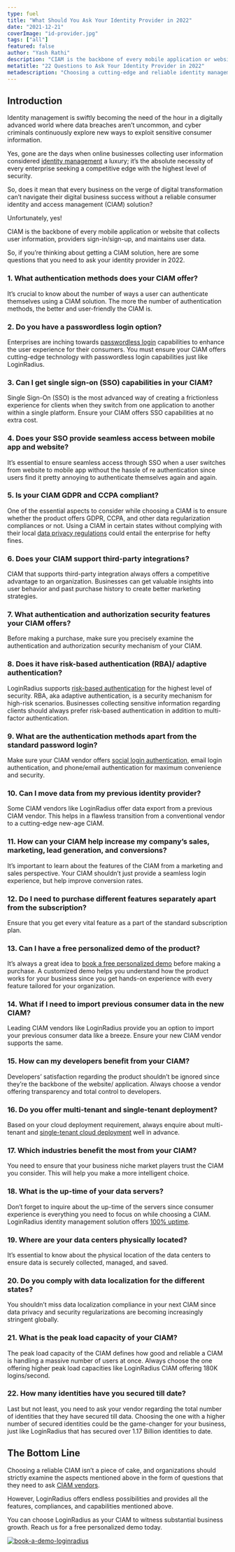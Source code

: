 ```yaml
---
type: fuel
title: "What Should You Ask Your Identity Provider in 2022"
date: "2021-12-21"
coverImage: "id-provider.jpg"
tags: ["all"]
featured: false
author: "Yash Rathi"
description: "CIAM is the backbone of every mobile application or website that collects user information. So, if you’re thinking about getting a CIAM solution, here are some questions that you need to ask your identity provider in 2022."
metatitle: "22 Questions to Ask Your Identity Provider in 2022"
metadescription: "Choosing a cutting-edge and reliable identity management solution is quite challenging. Here are 22 questions that you must ask before finalizing one."
---
```


## Introduction

Identity management is swiftly becoming the need of the hour in a digitally advanced world where data breaches aren’t uncommon, and cyber criminals continuously explore new ways to exploit sensitive consumer information.

Yes, gone are the days when online businesses collecting user information considered [identity management](https://www.loginradius.com/blog/start-with-identity/what-is-iam/) a luxury; it’s the absolute necessity of every enterprise seeking a competitive edge with the highest level of security.

So, does it mean that every business on the verge of digital transformation can’t navigate their digital business success without a reliable consumer identity and access management (CIAM) solution?

Unfortunately, yes!

CIAM is the backbone of every mobile application or website that collects user information, providers sign-in/sign-up, and maintains user data.

So, if you’re thinking about getting a CIAM solution, here are some questions that you need to ask your identity provider in 2022.

### 1. What authentication methods does your CIAM offer?

It’s crucial to know about the number of ways a user can authenticate themselves using a CIAM solution. The more the number of authentication methods, the better and user-friendly the CIAM is.

### 2. Do you have a passwordless login option?

Enterprises are inching towards [passwordless login](https://www.loginradius.com/passwordless-login/) capabilities to enhance the user experience for their consumers. You must ensure your CIAM offers cutting-edge technology with passwordless login capabilities just like LoginRadius.

### 3. Can I get single sign-on (SSO) capabilities in your CIAM?

Single Sign-On (SSO) is the most advanced way of creating a frictionless experience for clients when they switch from one application to another within a single platform. Ensure your CIAM offers SSO capabilities at no extra cost.

### 4. Does your SSO provide seamless access between mobile app and website?

It’s essential to ensure seamless access through SSO when a user switches from website to mobile app without the hassle of re authentication since users find it pretty annoying to authenticate themselves again and again.

### 5. Is your CIAM GDPR and CCPA compliant?

One of the essential aspects to consider while choosing a CIAM is to ensure whether the product offers GDPR, CCPA, and other data regularization compliances or not. Using a CIAM in certain states without complying with their local [data privacy regulations](https://www.loginradius.com/gdpr-and-privacy/) could entail the enterprise for hefty fines.

### 6. Does your CIAM support third-party integrations?

CIAM that supports third-party integration always offers a competitive advantage to an organization. Businesses can get valuable insights into user behavior and past purchase history to create better marketing strategies.

### 7. What authentication and authorization security features your CIAM offers?

Before making a purchase, make sure you precisely examine the authentication and authorization security mechanism of your CIAM.

### 8. Does it have risk-based authentication (RBA)/ adaptive authentication?

LoginRadius supports [risk-based authentication](https://www.loginradius.com/blog/start-with-identity/risk-based-authentication/) for the highest level of security. RBA, aka adaptive authentication, is a security mechanism for high-risk scenarios. Businesses collecting sensitive information regarding clients should always prefer risk-based authentication in addition to multi-factor authentication.

### 9. What are the authentication methods apart from the standard password login?

Make sure your CIAM vendor offers [social login authentication](https://www.loginradius.com/social-login/), email login authentication, and phone/email authentication for maximum convenience and security.

### 10. Can I move data from my previous identity provider?

Some CIAM vendors like LoginRadius offer data export from a previous CIAM vendor. This helps in a flawless transition from a conventional vendor to a cutting-edge new-age CIAM.

### 11. How can your CIAM help increase my company’s sales, marketing, lead generation, and conversions?

It’s important to learn about the features of the CIAM from a marketing and sales perspective. Your CIAM shouldn’t just provide a seamless login experience, but help improve conversion rates.

### 12. Do I need to purchase different features separately apart from the subscription?

Ensure that you get every vital feature as a part of the standard subscription plan.

### 13. Can I have a free personalized demo of the product?

It’s always a great idea to [book a free personalized demo](https://www.loginradius.com/book-a-demo/) before making a purchase. A customized demo helps you understand how the product works for your business since you get hands-on experience with every feature tailored for your organization.

### 14. What if I need to import previous consumer data in the new CIAM?

Leading CIAM vendors like LoginRadius provide you an option to import your previous consumer data like a breeze. Ensure your new CIAM vendor supports the same.

### 15. How can my developers benefit from your CIAM?

Developers’ satisfaction regarding the product shouldn’t be ignored since they’re the backbone of the website/ application. Always choose a vendor offering transparency and total control to developers.

### 16. Do you offer multi-tenant and single-tenant deployment?

Based on your cloud deployment requirement, always enquire about multi-tenant and [single-tenant cloud deployment](https://www.loginradius.com/private-cloud/) well in advance.

### 17. Which industries benefit the most from your CIAM?

You need to ensure that your business niche market players trust the CIAM you consider. This will help you make a more intelligent choice.

### 18. What is the up-time of your data servers?

Don’t forget to inquire about the up-time of the servers since consumer experience is everything you need to focus on while choosing a CIAM. LoginRadius identity management solution offers [100% uptime](https://www.loginradius.com/scalability/).

### 19. Where are your data centers physically located?

It’s essential to know about the physical location of the data centers to ensure data is securely collected, managed, and saved.

### 20. Do you comply with data localization for the different states?

You shouldn’t miss data localization compliance in your next CIAM since data privacy and security regularizations are becoming increasingly stringent globally.

### 21. What is the peak load capacity of your CIAM?

The peak load capacity of the CIAM defines how good and reliable a CIAM is handling a massive number of users at once. Always choose the one offering higher peak load capacities like LoginRadius CIAM offering 180K logins/second.

### 22. How many identities have you secured till date?

Last but not least, you need to ask your vendor regarding the total number of identities that they have secured till data. Choosing the one with a higher number of secured identities could be the game-changer for your business, just like LoginRadius that has secured over 1.17 Billion identities to date.

## The Bottom Line

Choosing a reliable CIAM isn’t a piece of cake, and organizations should strictly examine the aspects mentioned above in the form of questions that they need to ask [CIAM vendors](https://www.loginradius.com/).

However, LoginRadius offers endless possibilities and provides all the features, compliances, and capabilities mentioned above.

You can choose LoginRadius as your CIAM to witness substantial business growth. Reach us for a free personalized demo today.

[![book-a-demo-loginradius](../assets/book-a-demo-loginradius.png)](https://www.loginradius.com/book-a-demo/)
